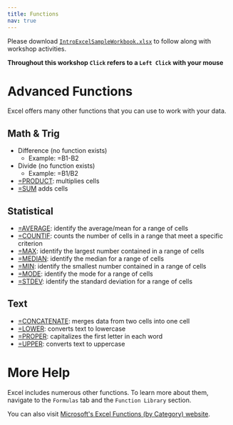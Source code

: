 ```yaml
---
title: Functions
nav: true
---
```

Please download <a href="images/IntroExcelSampleWorkbook.xlsx" target="_blank">`IntroExcelSampleWorkbook.xlsx`</a> to follow along with workshop activities.

**Throughout this workshop `Click` refers to a `Left Click` with your mouse**

# Advanced Functions

Excel offers many other functions that you can use to work with your data.

## Math & Trig
* Difference (no function exists)
  * Example: =B1-B2
* Divide (no function exists)
  * Example: =B1/B2 
* [=PRODUCT](https://support.office.com/en-us/article/product-function-8e6b5b24-90ee-4650-aeec-80982a0512ce): multiplies cells
* [=SUM](https://support.office.com/en-us/article/sum-function-043e1c7d-7726-4e80-8f32-07b23e057f89) adds cells

## Statistical
* [=AVERAGE](https://support.office.com/en-us/article/average-function-047bac88-d466-426c-a32b-8f33eb960cf6): identify the average/mean for a range of cells
* [=COUNTIF](https://support.office.com/en-us/article/countif-function-e0de10c6-f885-4e71-abb4-1f464816df34): counts the number of cells in a range that meet a specific criterion 
* [=MAX](https://support.office.com/en-us/article/max-function-e0012414-9ac8-4b34-9a47-73e662c08098): identify the largest number contained in a range of cells
* [=MEDIAN](https://support.office.com/en-us/article/median-function-d0916313-4753-414c-8537-ce85bdd967d2): identify the median for a range of cells
* [=MIN](https://support.office.com/en-us/article/min-function-61635d12-920f-4ce2-a70f-96f202dcc152): identify the smallest number contained in a range of cells
* [=MODE](https://support.office.com/en-us/article/mode-function-e45192ce-9122-4980-82ed-4bdc34973120): identify the mode for a range of cells
* [=STDEV](https://support.office.com/en-us/article/stdev-function-51fecaaa-231e-4bbb-9230-33650a72c9b0): identify the standard deviation for a range of cells

## Text
* [=CONCATENATE](https://support.office.com/en-us/article/concatenate-function-8f8ae884-2ca8-4f7a-b093-75d702bea31d): merges data from two cells into one cell
* [=LOWER](https://support.office.com/en-us/article/lower-function-3f21df02-a80c-44b2-afaf-81358f9fdeb4): converts text to lowercase
* [=PROPER](https://support.office.com/en-us/article/proper-function-52a5a283-e8b2-49be-8506-b2887b889f94): capitalizes the first letter in each word
* [=UPPER](https://support.office.com/en-us/article/upper-function-c11f29b3-d1a3-4537-8df6-04d0049963d6): converts text to uppercase

# More Help
Excel includes numerous other functions. To learn more about them, navigate to the `Formulas` tab and the `Function Library` section. 

You can also visit <a href=" https://support.office.com/en-us/article/excel-functions-by-category-5f91f4e9-7b42-46d2-9bd1-63f26a86c0eb?ui=en-US&rs=en-US&ad=US" target="_blank">Microsoft's Excel Functions (by Category) website</a>.
